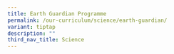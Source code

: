 ```yaml
---
title: Earth Guardian Programme
permalink: /our-curriculum/science/earth-guardian/
variant: tiptap
description: ""
third_nav_title: Science
---
```

